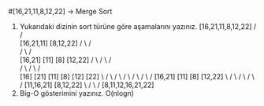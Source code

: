 #[16,21,11,8,12,22] -> Merge Sort

1) Yukarıdaki dizinin sort türüne göre aşamalarını yazınız.
                        [16,21,11,8,12,22]
                       /                  \
                      /                    \
            [16,21,11]                      [8,12,22]
           /          \                    /         \
          /            \                  /           \
   [16,21]              [11]            [8]            [12,22]
   /      \             /                  \           /      \
  /        \           /                    \         /        \
[16]      [21]       [11]                   [8]     [12]       [22]
  \        /           \                    /         \        /
   \      /             \                  /           \      /
    [16,21]             [11]             [8]            [12,22]
          \            /                    \          /
           \          /                      \        /
            [11,16,21]                       [8,12,22]
                      \                     /
                       \                   /
                         [8,11,12,16,21,22]
2) Big-O gösterimini yazınız.
O(nlogn)



